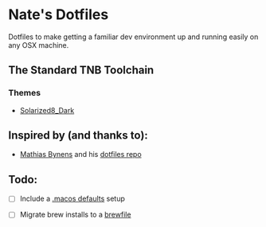 Nate's Dotfiles
===============

Dotfiles to make getting a familiar dev environment up and running
easily on any OSX machine.

The Standard TNB Toolchain
--------------------------

### Themes

- [Solarized8_Dark](https://github.com/lifepillar/vim-solarized8)

Inspired by (and thanks to):
----------------------------

* [Mathias Bynens](https://github.com/mathiasbynens) and his [dotfiles repo](https://github.com/mathiasbynens/dotfiles)

Todo:
-----

- [ ] Include a [.macos defaults](https://mths.be/macos) setup
- [ ] Migrate brew installs to a [brewfile](https://github.com/driesvints/dotfiles/blob/master/install.sh)
  
